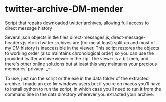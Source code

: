 # twitter-archive-DM-mender
Script that repairs downloaded twitter archives, allowing full access to direct message history

Several json objects in the files direct-messages.js, direct-message-headers.js etc in twitter archives are (for me at least) split up and most of my DM history is inaccessible in the viewer. This script restores the objects to working order (also maintains chronological order) so you can use the provided twitter archive viewer in the zip. The viewer is a bit meh, and there's other online solutions but at least this way maintains your precious memories' privacy ^_^

To use, just run the script or the exe in the data folder of the extracted archive.
I made an exe for windows users but if you're on macos you'll have to install python to run the script, in which case you'll need to run it from the command line in the data directory wherever you extracted your archive.
